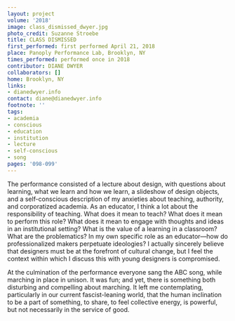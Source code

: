 ```yaml
---
layout: project
volume: '2018'
image: class_dismissed_dwyer.jpg
photo_credit: Suzanne Stroebe
title: CLASS DISMISSED
first_performed: first performed April 21, 2018
place: Panoply Performance Lab, Brooklyn, NY
times_performed: performed once in 2018
contributor: DIANE DWYER
collaborators: []
home: Brooklyn, NY
links:
- dianedwyer.info
contact: diane@dianedwyer.info
footnote: ''
tags:
- academia
- conscious
- education
- institution
- lecture
- self-conscious
- song
pages: '098-099'
---
```


The performance consisted of a lecture about design, with questions about learning, what we learn and how we learn, a slideshow of design objects, and a self-conscious description of my anxieties about teaching, authority, and corporatized academia. As an educator, I think a lot about the responsibility of teaching. What does it mean to teach? What does it mean to perform this role? What does it mean to engage with thoughts and ideas in an institutional setting? What is the value of a learning in a classroom? What are the problematics? In my own specific role as an educator—how do professionalized makers perpetuate ideologies? I actually sincerely believe that designers must be at the forefront of cultural change, but I feel the context within which I discuss this with young designers is compromised.

At the culmination of the performance everyone sang the ABC song, while marching in place in unison. It was fun; and yet, there is something both disturbing and compelling about marching. It left me contemplating, particularly in our current fascist-leaning world, that the human inclination to be a part of something, to share, to feel collective energy, is powerful, but not necessarily in the service of good.
